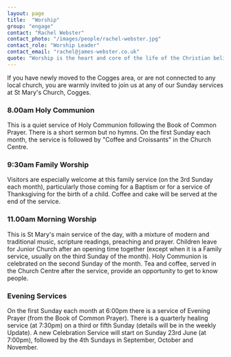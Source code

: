 ```yaml
---
layout: page
title:  "Worship"
group: "engage"
contact: "Rachel Webster"
contact_photo: "/images/people/rachel-webster.jpg"
contact_role: "Worship Leader"
contact_email: "rachel@james-webster.co.uk"
quote: "Worship is the heart and core of the life of the Christian believer and therefore of the body of believers - the church. Worshipping the Almighty God is what we are made for and our life and work only makes sense in the context of that worship... Our sung worship is one of the outward expressions of that life of worship."
---
```




If you have newly moved to the Cogges area, or are not connected to any local church, you are warmly invited to join us at any of our Sunday services at St Mary's Church, Cogges.


### 8.00am Holy Communion

This is a quiet service of Holy Communion following the Book of Common Prayer. There is a short sermon but no hymns. On the first Sunday each month, the service is followed by "Coffee and Croissants" in the Church Centre.

### 9:30am Family Worship

Visitors are especially welcome at this family service (on the 3rd Sunday each month), particularly those coming for a Baptism or for a service of Thanksgiving for the birth of a child. Coffee and cake will be served at the end of the service.

### 11.00am Morning Worship

This is St Mary's main service of the day, with a mixture of modern and traditional music, scripture readings, preaching and prayer. Children leave for Junior Church after an opening time together (except when it is a Family service, usually on the third Sunday of the month). Holy Communion is celebrated on the second Sunday of the month. Tea and coffee, served in the Church Centre after the service, provide an opportunity to get to know people.

### Evening Services

On the first Sunday each month at 6:00pm there is a service of Evening Prayer (from the Book of Common Prayer). There is a quarterly healing service (at 7:30pm) on a third or fifth Sunday (details will be in the weekly Update). A new Celebration Service will start on Sunday 23rd June (at 7:00pm), followed by the 4th Sundays in September, October and November.

